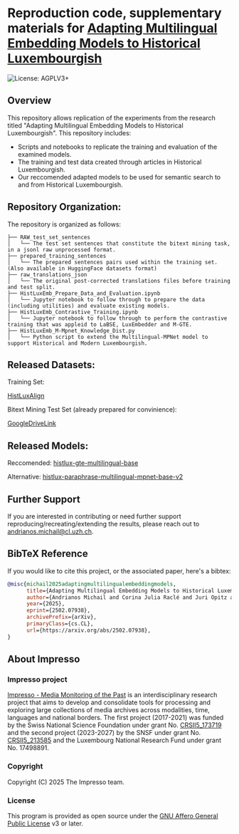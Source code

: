 # Reproduction code, supplementary materials for [Adapting Multilingual Embedding Models to Historical Luxembourgish](https://www.arxiv.org/abs/2502.07938)
![License: AGPLV3+](https://img.shields.io/badge/License-AGPLV3+-brightgreen.svg)

## Overview

This repository allows replication of the experiments from the research titled "Adapting Multilingual Embedding Models to Historical Luxembourgish". This repository includes:

- Scripts and notebooks to replicate the training and evaluation of the examined models.
- The training and test data created through articles in Historical Luxembourgish.
- Our reccomended adapted models to be used for semantic search to and from Historical Luxembourgish.

## Repository Organization:

The repository is organized as follows:

```
├── RAW_test_set_sentences
│   └── The test set sentences that constitute the bitext mining task, in a jsonl raw unprocessed format.
├── prepared_training_sentences
│   └── The prepared sentences pairs used within the training set. (Also available in HuggingFace datasets format)
├── raw_translations_json
│   └── The original post-corrected translations files before training and test split.
├── HistLuxEmb_Prepare_Data_and_Evaluation.ipynb
│   └── Jupyter notebook to follow through to prepare the data (including utilities) and evaluate existing models.
├── HistLuxEmb_Contrastive_Training.ipynb
│   └── Jupyter notebook to follow through to perform the contrastive training that was appleid to LaBSE, LuxEmbedder and M-GTE.
├── HistLuxEmb_M-Mpnet_Knowledge_Dist.py
│   └── Python script to extend the Multilingual-MPNet model to support Historical and Modern Luxembourgish.
```

## Released Datasets:

Training Set:

[HistLuxAlign](https://huggingface.co/datasets/impresso-project/HistLuxAlign)

Bitext Mining Test Set (already prepared for convinience):

[GoogleDriveLink](https://drive.google.com/file/d/1B_na_iXXa5nNcfh8L7sNIln9hNkji0ad/view?usp=share_link)

## Released Models:

Reccomended: [histlux-gte-multilingual-base](https://huggingface.co/impresso-project/histlux-gte-multilingual-base)

Alternative: [histlux-paraphrase-multilingual-mpnet-base-v2](https://huggingface.co/impresso-project/histlux-paraphrase-multilingual-mpnet-base-v2)

## Further Support
If you are interested in contributing or need further support reproducing/recreating/extending the results, please reach out to andrianos.michail@cl.uzh.ch.

## BibTeX Reference

If you would like to cite this project, or the associated paper, here's a bibtex:

```bibtex
@misc{michail2025adaptingmultilingualembeddingmodels,
      title={Adapting Multilingual Embedding Models to Historical Luxembourgish}, 
      author={Andrianos Michail and Corina Julia Raclé and Juri Opitz and Simon Clematide},
      year={2025},
      eprint={2502.07938},
      archivePrefix={arXiv},
      primaryClass={cs.CL},
      url={https://arxiv.org/abs/2502.07938}, 
}
```

## About Impresso

### Impresso project

[Impresso - Media Monitoring of the Past](https://impresso-project.ch) is an interdisciplinary research project that aims to develop and consolidate tools for processing and exploring large collections of media archives across modalities, time, languages and national borders. The first project (2017-2021) was funded by the Swiss National Science Foundation under grant No. [CRSII5_173719](http://p3.snf.ch/project-173719) and the second project (2023-2027) by the SNSF under grant No. [CRSII5_213585](https://data.snf.ch/grants/grant/213585) and the Luxembourg National Research Fund under grant No. 17498891.

### Copyright

Copyright (C) 2025 The Impresso team.

### License

This program is provided as open source under the [GNU Affero General Public License](https://github.com/impresso/impresso-pyindexation/blob/master/LICENSE) v3 or later.
